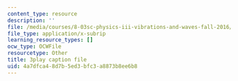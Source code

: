 ```yaml
---
content_type: resource
description: ''
file: /media/courses/8-03sc-physics-iii-vibrations-and-waves-fall-2016/4a7dfca48d7b5ed3bfc3a8873b8ee6b8_T2n6fVybLcU.vtt
file_type: application/x-subrip
learning_resource_types: []
ocw_type: OCWFile
resourcetype: Other
title: 3play caption file
uid: 4a7dfca4-8d7b-5ed3-bfc3-a8873b8ee6b8
---
```


